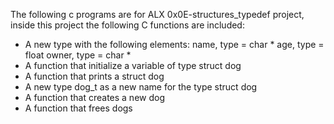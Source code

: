 The following c programs are for ALX 0x0E-structures_typedef project, inside this project  the following C functions are included:

* A new type with the following elements:
   name, type = char *
   age, type = float
   owner, type = char *
* A function that initialize a variable of type struct dog
* A function that prints a struct dog
* A new type dog_t as a new name for the type struct dog
* A function that creates a new dog
* A  function that frees dogs 
